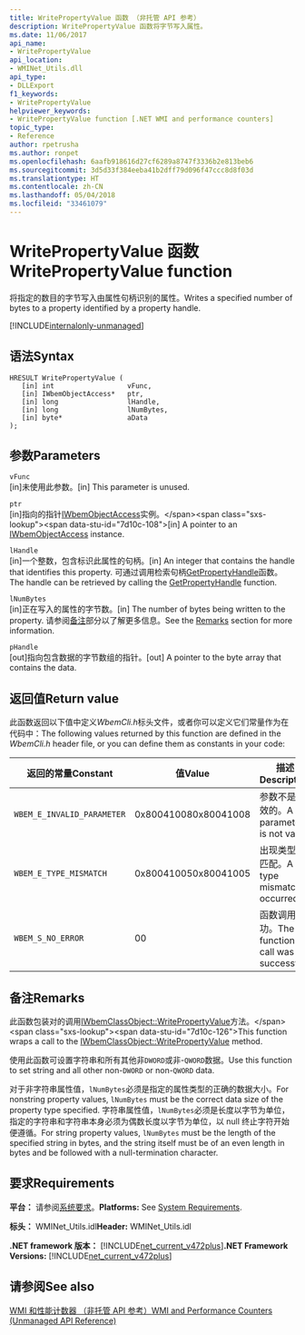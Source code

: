 ```yaml
---
title: WritePropertyValue 函数 （非托管 API 参考）
description: WritePropertyValue 函数将字节写入属性。
ms.date: 11/06/2017
api_name:
- WritePropertyValue
api_location:
- WMINet_Utils.dll
api_type:
- DLLExport
f1_keywords:
- WritePropertyValue
helpviewer_keywords:
- WritePropertyValue function [.NET WMI and performance counters]
topic_type:
- Reference
author: rpetrusha
ms.author: ronpet
ms.openlocfilehash: 6aafb918616d27cf6289a8747f3336b2e813beb6
ms.sourcegitcommit: 3d5d33f384eeba41b2dff79d096f47ccc8d8f03d
ms.translationtype: HT
ms.contentlocale: zh-CN
ms.lasthandoff: 05/04/2018
ms.locfileid: "33461079"
---
```

# <a name="writepropertyvalue-function"></a><span data-ttu-id="7d10c-103">WritePropertyValue 函数</span><span class="sxs-lookup"><span data-stu-id="7d10c-103">WritePropertyValue function</span></span>
<span data-ttu-id="7d10c-104">将指定的数目的字节写入由属性句柄识别的属性。</span><span class="sxs-lookup"><span data-stu-id="7d10c-104">Writes a specified number of bytes to a property identified by a property handle.</span></span>

[!INCLUDE[internalonly-unmanaged](../../../../includes/internalonly-unmanaged.md)]
    
## <a name="syntax"></a><span data-ttu-id="7d10c-105">语法</span><span class="sxs-lookup"><span data-stu-id="7d10c-105">Syntax</span></span>  
  
```  
HRESULT WritePropertyValue (
   [in] int                  vFunc, 
   [in] IWbemObjectAccess*   ptr, 
   [in] long                 lHandle,
   [in] long                 lNumBytes,
   [in] byte*                aData
); 
```  

## <a name="parameters"></a><span data-ttu-id="7d10c-106">参数</span><span class="sxs-lookup"><span data-stu-id="7d10c-106">Parameters</span></span>

`vFunc`  
<span data-ttu-id="7d10c-107">[in]未使用此参数。</span><span class="sxs-lookup"><span data-stu-id="7d10c-107">[in] This parameter is unused.</span></span>

`ptr`  
<span data-ttu-id="7d10c-108">[in]指向的指针[IWbemObjectAccess](https://msdn.microsoft.com/library/aa391770(v=vs.85).aspx)实例。</span><span class="sxs-lookup"><span data-stu-id="7d10c-108">[in] A pointer to an [IWbemObjectAccess](https://msdn.microsoft.com/library/aa391770(v=vs.85).aspx) instance.</span></span>

`lHandle`  
<span data-ttu-id="7d10c-109">[in]一个整数，包含标识此属性的句柄。</span><span class="sxs-lookup"><span data-stu-id="7d10c-109">[in] An integer that contains the handle that identifies this property.</span></span> <span data-ttu-id="7d10c-110">可通过调用检索句柄[GetPropertyHandle](getpropertyhandle.md)函数。</span><span class="sxs-lookup"><span data-stu-id="7d10c-110">The handle can be retrieved by calling the [GetPropertyHandle](getpropertyhandle.md) function.</span></span>   

`lNumBytes`  
<span data-ttu-id="7d10c-111">[in]正在写入的属性的字节数。</span><span class="sxs-lookup"><span data-stu-id="7d10c-111">[in] The number of bytes being written to the property.</span></span> <span data-ttu-id="7d10c-112">请参阅[备注](#remarks)部分以了解更多信息。</span><span class="sxs-lookup"><span data-stu-id="7d10c-112">See the [Remarks](#remarks) section for more information.</span></span>

`pHandle`   
<span data-ttu-id="7d10c-113">[out]指向包含数据的字节数组的指针。</span><span class="sxs-lookup"><span data-stu-id="7d10c-113">[out] A pointer to the byte array that contains the data.</span></span>

## <a name="return-value"></a><span data-ttu-id="7d10c-114">返回值</span><span class="sxs-lookup"><span data-stu-id="7d10c-114">Return value</span></span>

<span data-ttu-id="7d10c-115">此函数返回以下值中定义*WbemCli.h*标头文件，或者你可以定义它们常量作为在代码中：</span><span class="sxs-lookup"><span data-stu-id="7d10c-115">The following values returned by this function are defined in the *WbemCli.h* header file, or you can define them as constants in your code:</span></span>

|<span data-ttu-id="7d10c-116">返回的常量</span><span class="sxs-lookup"><span data-stu-id="7d10c-116">Constant</span></span>  |<span data-ttu-id="7d10c-117">值</span><span class="sxs-lookup"><span data-stu-id="7d10c-117">Value</span></span>  |<span data-ttu-id="7d10c-118">描述</span><span class="sxs-lookup"><span data-stu-id="7d10c-118">Description</span></span>  |
|---------|---------|---------|
|`WBEM_E_INVALID_PARAMETER` | <span data-ttu-id="7d10c-119">0x80041008</span><span class="sxs-lookup"><span data-stu-id="7d10c-119">0x80041008</span></span> | <span data-ttu-id="7d10c-120">参数不是有效的。</span><span class="sxs-lookup"><span data-stu-id="7d10c-120">A parameter is not valid.</span></span> |
|`WBEM_E_TYPE_MISMATCH` | <span data-ttu-id="7d10c-121">0x80041005</span><span class="sxs-lookup"><span data-stu-id="7d10c-121">0x80041005</span></span> | <span data-ttu-id="7d10c-122">出现类型不匹配。</span><span class="sxs-lookup"><span data-stu-id="7d10c-122">A type mismatch occurred.</span></span> |
|`WBEM_S_NO_ERROR` | <span data-ttu-id="7d10c-123">0</span><span class="sxs-lookup"><span data-stu-id="7d10c-123">0</span></span> | <span data-ttu-id="7d10c-124">函数调用成功。</span><span class="sxs-lookup"><span data-stu-id="7d10c-124">The function call was successful.</span></span>  |
  
## <a name="remarks"></a><span data-ttu-id="7d10c-125">备注</span><span class="sxs-lookup"><span data-stu-id="7d10c-125">Remarks</span></span>

<span data-ttu-id="7d10c-126">此函数包装对的调用[IWbemClassObject::WritePropertyValue](https://msdn.microsoft.com/library/aa391783(v=vs.85).aspx)方法。</span><span class="sxs-lookup"><span data-stu-id="7d10c-126">This function wraps a call to the [IWbemClassObject::WritePropertyValue](https://msdn.microsoft.com/library/aa391783(v=vs.85).aspx) method.</span></span>

<span data-ttu-id="7d10c-127">使用此函数可设置字符串和所有其他非`DWORD`或非-`QWORD`数据。</span><span class="sxs-lookup"><span data-stu-id="7d10c-127">Use this function to set string and all other non-`DWORD` or non-`QWORD` data.</span></span>

<span data-ttu-id="7d10c-128">对于非字符串属性值，`lNumBytes`必须是指定的属性类型的正确的数据大小。</span><span class="sxs-lookup"><span data-stu-id="7d10c-128">For nonstring property values, `lNumBytes` must be the correct data size of the property type specified.</span></span> <span data-ttu-id="7d10c-129">字符串属性值，`lNumBytes`必须是长度以字节为单位，指定的字符串和字符串本身必须为偶数长度以字节为单位，以 null 终止字符开始便遵循。</span><span class="sxs-lookup"><span data-stu-id="7d10c-129">For string property values, `lNumBytes` must be the length of the specified string in bytes, and the string itself must be of an even length in bytes and be followed with a null-termination character.</span></span>

## <a name="requirements"></a><span data-ttu-id="7d10c-130">要求</span><span class="sxs-lookup"><span data-stu-id="7d10c-130">Requirements</span></span>  
<span data-ttu-id="7d10c-131">**平台：** 请参阅[系统要求](../../../../docs/framework/get-started/system-requirements.md)。</span><span class="sxs-lookup"><span data-stu-id="7d10c-131">**Platforms:** See [System Requirements](../../../../docs/framework/get-started/system-requirements.md).</span></span>  
  
 <span data-ttu-id="7d10c-132">**标头：** WMINet_Utils.idl</span><span class="sxs-lookup"><span data-stu-id="7d10c-132">**Header:** WMINet_Utils.idl</span></span>  
  
 <span data-ttu-id="7d10c-133">**.NET framework 版本：** [!INCLUDE[net_current_v472plus](../../../../includes/net-current-v472plus.md)]</span><span class="sxs-lookup"><span data-stu-id="7d10c-133">**.NET Framework Versions:** [!INCLUDE[net_current_v472plus](../../../../includes/net-current-v472plus.md)]</span></span>  
  
## <a name="see-also"></a><span data-ttu-id="7d10c-134">请参阅</span><span class="sxs-lookup"><span data-stu-id="7d10c-134">See also</span></span>  
[<span data-ttu-id="7d10c-135">WMI 和性能计数器 （非托管 API 参考）</span><span class="sxs-lookup"><span data-stu-id="7d10c-135">WMI and Performance Counters (Unmanaged API Reference)</span></span>](index.md)
